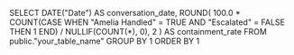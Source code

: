 SELECT
  DATE("Date") AS conversation_date,
  ROUND(
    100.0 * COUNT(CASE WHEN "Amelia Handled" = TRUE AND "Escalated" = FALSE THEN 1 END) 
    / NULLIF(COUNT(*), 0),
    2
  ) AS containment_rate
FROM public."your_table_name"
GROUP BY 1
ORDER BY 1
